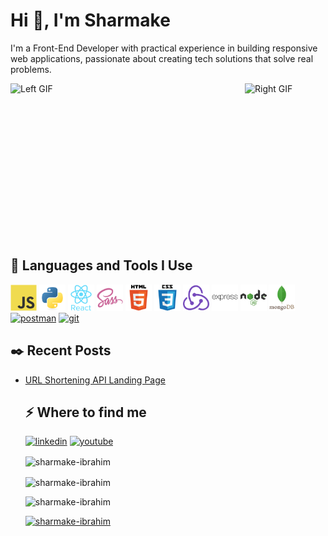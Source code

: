 <h1>Hi 👋, I'm Sharmake</h1>
<p>I'm a Front-End Developer with practical experience in building responsive web applications, passionate about creating tech solutions that solve real problems.</p>
<!-- <img src="https://i.gifer.com/2DYS.gif"  width="375" height="250">  <img src="https://i.gifer.com/DXKg.gif"  width="375" height="250"> -->

<div style="display: flex; gap: 30">
  <img src="https://i.gifer.com/7fyf.gif" width="375" height="250" alt="Left GIF">
  <img src="https://i.gifer.com/DXKg.gif" width="375" height="250" alt="Right GIF">
</div>


<h2>🚀 Languages and Tools I Use</h2>
<p><a target="_blank" href="https://raw.githubusercontent.com/devicons/devicon/master/icons/javascript/javascript-original.svg" style="display: inline-block;"><img src="https://raw.githubusercontent.com/devicons/devicon/master/icons/javascript/javascript-original.svg" alt="javascript" width="42" height="42" /></a>
<a target="_blank" href="https://raw.githubusercontent.com/devicons/devicon/master/icons/python/python-original.svg" style="display: inline-block;"><img src="https://raw.githubusercontent.com/devicons/devicon/master/icons/python/python-original.svg" alt="python" width="42" height="42" /></a>
<a target="_blank" href="https://raw.githubusercontent.com/devicons/devicon/master/icons/react/react-original-wordmark.svg" style="display: inline-block;"><img src="https://raw.githubusercontent.com/devicons/devicon/master/icons/react/react-original-wordmark.svg" alt="react" width="42" height="42" /></a>
<a target="_blank" href="https://raw.githubusercontent.com/devicons/devicon/master/icons/sass/sass-original.svg" style="display: inline-block;"><img src="https://raw.githubusercontent.com/devicons/devicon/master/icons/sass/sass-original.svg" alt="sass" width="42" height="42" /></a>
<a target="_blank" href="https://raw.githubusercontent.com/devicons/devicon/master/icons/html5/html5-original-wordmark.svg" style="display: inline-block;"><img src="https://raw.githubusercontent.com/devicons/devicon/master/icons/html5/html5-original-wordmark.svg" alt="html5" width="42" height="42" /></a>
<a target="_blank" href="https://raw.githubusercontent.com/devicons/devicon/master/icons/css3/css3-original-wordmark.svg" style="display: inline-block;"><img src="https://raw.githubusercontent.com/devicons/devicon/master/icons/css3/css3-original-wordmark.svg" alt="css3" width="42" height="42" /></a>
<a target="_blank" href="https://raw.githubusercontent.com/devicons/devicon/master/icons/redux/redux-original.svg" style="display: inline-block;"><img src="https://raw.githubusercontent.com/devicons/devicon/master/icons/redux/redux-original.svg" alt="redux" width="42" height="42" /></a>
<a target="_blank" href="https://raw.githubusercontent.com/devicons/devicon/master/icons/express/express-original-wordmark.svg" style="display: inline-block;"><img src="https://raw.githubusercontent.com/devicons/devicon/master/icons/express/express-original-wordmark.svg" alt="express" width="42" height="42" /></a>
<a target="_blank" href="https://raw.githubusercontent.com/devicons/devicon/master/icons/nodejs/nodejs-original-wordmark.svg" style="display: inline-block;"><img src="https://raw.githubusercontent.com/devicons/devicon/master/icons/nodejs/nodejs-original-wordmark.svg" alt="nodejs" width="42" height="42" /></a>
<a target="_blank" href="https://raw.githubusercontent.com/devicons/devicon/master/icons/mongodb/mongodb-original-wordmark.svg" style="display: inline-block;"><img src="https://raw.githubusercontent.com/devicons/devicon/master/icons/mongodb/mongodb-original-wordmark.svg" alt="mongodb" width="42" height="42" /></a>
<a target="_blank" href="https://www.vectorlogo.zone/logos/getpostman/getpostman-icon.svg" style="display: inline-block;"><img src="https://www.vectorlogo.zone/logos/getpostman/getpostman-icon.svg" alt="postman" width="42" height="42" /></a>
<a target="_blank" href="https://www.vectorlogo.zone/logos/git-scm/git-scm-icon.svg" style="display: inline-block;"><img src="https://www.vectorlogo.zone/logos/git-scm/git-scm-icon.svg" alt="git" width="42" height="42" /></a></p>
<h2>✒️ Recent Posts</h2>
<ul>
<li><a target="_blank" href="https://www.linkedin.com/feed/update/urn:li:activity:7263499835855511552?updateEntityUrn=urn%3Ali%3Afs_feedUpdate%3A%28V2%2Curn%3Ali%3Aactivity%3A7263499835855511552%29&lipi=urn%3Ali%3Apage%3Ad_flagship3_profile_view_base%3BuVTXAQTXRLeqGNq2DD1sfw%3D%3D">URL Shortening API Landing Page</a></li>
<h2>⚡️ Where to find me</h2>
<p><a target="_blank" href="[https://www.linkedin.com/in/www.linkedin.com/in/sharmakeibrahim](https://nz.linkedin.com/in/sharmakeibrahim)" style="display: inline-block;"><img src="https://img.shields.io/badge/linkedin-logo?style=for-the-badge&logo=linkedin&logoColor=white&color=%230a77b6" alt="linkedin" /></a>
<a target="_blank" href="[https://www.youtube.com/https://www.youtube.com/@SharmaXP](https://www.youtube.com/@SharmaXP)" style="display: inline-block;"><img src="https://img.shields.io/badge/youtube-logo?style=for-the-badge&logo=youtube&logoColor=white&color=%23cc0000" alt="youtube" /></a></p>
<p><img align="center" src="https://github-readme-stats.vercel.app/api?username=sharmake-ibrahim&show_icons=true&locale=en" alt="sharmake-ibrahim" /></p>
<p><img align="center" src="https://github-readme-streak-stats.herokuapp.com/?user=sharmake-ibrahim&" alt="sharmake-ibrahim" /></p>
<p><img src="https://github-readme-stats.vercel.app/api/top-langs?username=sharmake-ibrahim&show_icons=true&locale=en&layout=compact" alt="sharmake-ibrahim" /></p>
<p><a href="https://github.com/ryo-ma/github-profile-trophy"><img src="https://github-profile-trophy.vercel.app/?username=sharmake-ibrahim" alt="sharmake-ibrahim" /></a></p>
